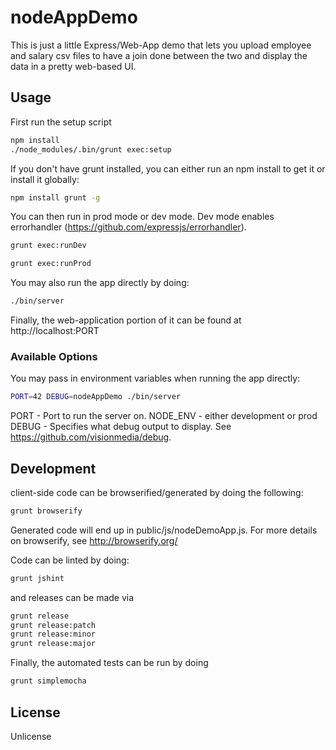 # nodeAppDemo
This is just a little Express/Web-App demo that lets you upload employee and salary csv files to
have a join done between the two and display the data in a pretty web-based UI.

## Usage
First run the setup script

```bash
npm install
./node_modules/.bin/grunt exec:setup
```

If you don't have grunt installed, you can either run an npm install
to get it or install it globally:

```bash
npm install grunt -g
```

You can then run in prod mode or dev mode.  Dev mode enables 
errorhandler (https://github.com/expressjs/errorhandler).

```bash
grunt exec:runDev
```

```bash
grunt exec:runProd
```

You may also run the app directly by doing:

```bash
./bin/server
```

Finally, the web-application portion of it can be found at
http://localhost:PORT

### Available Options
You may pass in environment variables when running 
the app directly:

```bash
PORT=42 DEBUG=nodeAppDemo ./bin/server
```

PORT - Port to run the server on.
NODE_ENV - either development or prod
DEBUG - Specifies what debug output to display.  See https://github.com/visionmedia/debug.

## Development
client-side code can be browserified/generated by doing the following:

``` bash
grunt browserify
```

Generated code will end up in public/js/nodeDemoApp.js.  For more details on browserify,
see http://browserify.org/

Code can be linted by doing:

```bash
grunt jshint
```

and releases can be made via

```bash
grunt release
grunt release:patch
grunt release:minor
grunt release:major
```

Finally, the automated tests can be run by doing
```bash
grunt simplemocha
```

## License
Unlicense

